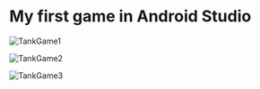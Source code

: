 # My first game in Android Studio 

![TankGame1](https://github.com/tarikccn/myTankGame/assets/45609957/51c449e3-d59d-4a99-9c09-b58344b2b5dc)

![TankGame2](https://github.com/tarikccn/myTankGame/assets/45609957/2850773d-a360-4b5c-bc3e-3171d256b5ab)

![TankGame3](https://github.com/tarikccn/myTankGame/assets/45609957/21181d40-9479-436d-ab51-5c3e11e41215)

